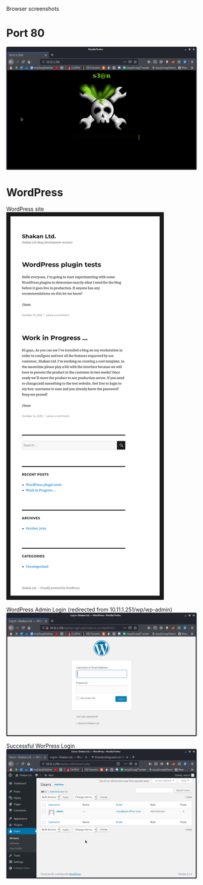 Browser screenshots

# Port 80
![fc33d77cb79f87538f46b8ec572f9558.png](../../../_resources/efe0fec8e63d4effaf719812d3e30cfe.png)

# WordPress
WordPress site
![wp.png](../../../_resources/0dad7aca65124e5dbe1112b7f3910457.png)

WordPress Admin Login (redirected from 10.11.1.251/wp/wp-admin)
![ad1c2ca6e61af3f9ea19a4c463eab827.png](../../../_resources/fa4d86fc3a3a4e3ba0b92e1ae3283915.png)

Successful WorPress Login
![c5d4cbb340bdfa5b6fe69777480166dc.png](../../../_resources/7df5d37b1d3142118472ddab9cae2aa7.png)

